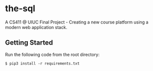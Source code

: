 # the-sql
A CS411 @ UIUC Final Project - Creating a new course platform using a modern web application stack.

## Getting Started

Run the following code from the root directory:

```shell
$ pip3 install -r requirements.txt
```
